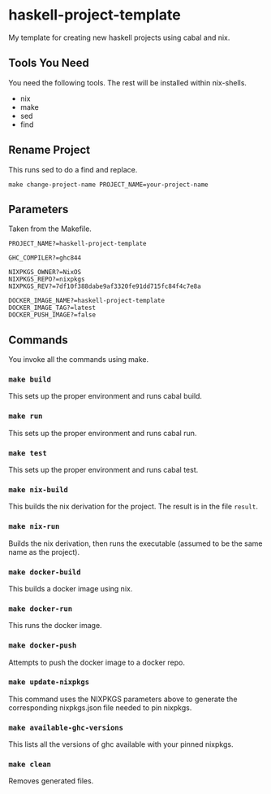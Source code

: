 # haskell-project-template

My template for creating new haskell projects using cabal and nix.

## Tools You Need

You need the following tools. The rest will be installed within nix-shells.

* nix
* make
* sed
* find

## Rename Project

This runs sed to do a find and replace.

```
make change-project-name PROJECT_NAME=your-project-name
```

## Parameters

Taken from the Makefile.

```
PROJECT_NAME?=haskell-project-template

GHC_COMPILER?=ghc844

NIXPKGS_OWNER?=NixOS
NIXPKGS_REPO?=nixpkgs
NIXPKGS_REV?=7df10f388dabe9af3320fe91dd715fc84f4c7e8a

DOCKER_IMAGE_NAME?=haskell-project-template
DOCKER_IMAGE_TAG?=latest
DOCKER_PUSH_IMAGE?=false
```

## Commands

You invoke all the commands using make.

### `make build`

This sets up the proper environment and runs cabal build.

### `make run`

This sets up the proper environment and runs cabal run.

### `make test`

This sets up the proper environment and runs cabal test.

### `make nix-build`

This builds the nix derivation for the project. The result is in the file
`result`.

### `make nix-run`

Builds the nix derivation, then runs the executable (assumed to be the same
name as the project).

### `make docker-build`

This builds a docker image using nix.

### `make docker-run`

This runs the docker image.

### `make docker-push`

Attempts to push the docker image to a docker repo.

### `make update-nixpkgs`

This command uses the NIXPKGS parameters above to generate the corresponding
nixpkgs.json file needed to pin nixpkgs.

### `make available-ghc-versions`

This lists all the versions of ghc available with your pinned nixpkgs.

### `make clean`

Removes generated files.

